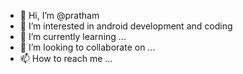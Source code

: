 - 👋 Hi, I’m @pratham
- 👀 I’m interested in android development and coding
- 🌱 I’m currently learning ...
- 💞️ I’m looking to collaborate on ...
- 📫 How to reach me ...

<!---
praathaaam/praathaaam is a ✨ special ✨ repository because its `README.md` (this file) appears on your GitHub profile.
You can click the Preview link to take a look at your changes.
--->

